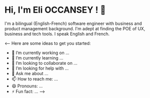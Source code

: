 # Hi, I'm Eli OCCANSEY ! 👋

I'm a bilingual (English-French) software engineer with business and product management background.
I'm adept at finding the POE of UX, business and tech tools.
I speak English and French. 

<-- Here are some ideas to get you started:

- 🔭 I’m currently working on ...
- 🌱 I’m currently learning ...
- 👯 I’m looking to collaborate on ...
- 🤔 I’m looking for help with ...
- 💬 Ask me about ...
- 📫 How to reach me: ...
- 😄 Pronouns: ...
- ⚡ Fun fact: ...
-->
